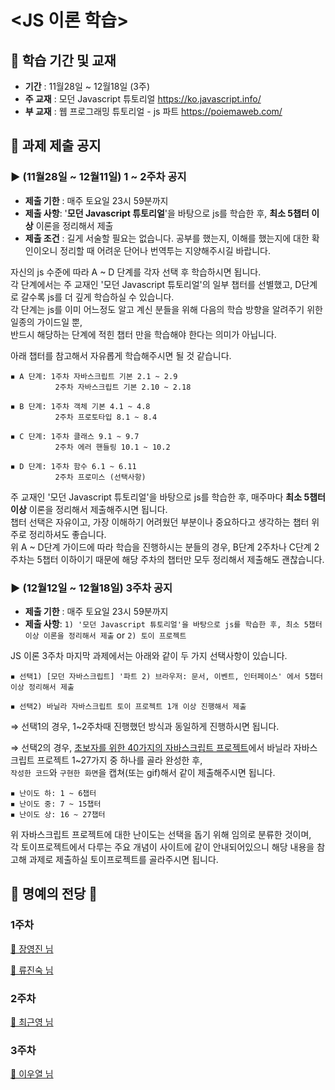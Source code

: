 # <JS 이론 학습>



## 📕 학습 기간 및 교재

- **기간** : 11월28일 ~ 12월18일 (3주)
- **주 교재** : 모던 Javascript 튜토리얼 https://ko.javascript.info/
- **부 교재** : 웹 프로그래밍 튜토리얼 - js 파트 https://poiemaweb.com/



## 📢 과제 제출 공지


### ▶ (11월28일 ~ 12월11일) 1 ~ 2주차 공지 

- **제출 기한** : 매주 토요일 23시 59분까지
- **제출 사항**: '**모던 Javascript 튜토리얼**'을 바탕으로 js를 학습한 후, **최소 5챕터 이상** 이론을 정리해서 제출
- **제출 조건** : 길게 서술할 필요는 없습니다. 공부를 했는지, 이해를 했는지에 대한 확인이오니 정리할 때 어려운 단어나 번역투는 지양해주시길 바랍니다.

자신의 js 수준에 따라 A ~ D 단계를 각자 선택 후 학습하시면 됩니다.</br>
각 단계에서는 주 교재인 '모던 Javascript 튜토리얼'의 일부 챕터를 선별했고, D단계로 갈수록 js를 더 깊게 학습하실 수 있습니다.</br>
각 단계는 js를 이미 어느정도 알고 계신 분들을 위해 다음의 학습 방향을 알려주기 위한 일종의 가이드일 뿐,</br>
반드시 해당하는 단계에 적힌 챕터 만을 학습해야 한다는 의미가 아닙니다.

아래 챕터를 참고해서 자유롭게 학습해주시면 될 것 같습니다.

```
◾ A 단계: 1주차 자바스크립트 기본 2.1 ~ 2.9
          2주차 자바스크립트 기본 2.10 ~ 2.18
          
◾ B 단계: 1주차 객체 기본 4.1 ~ 4.8
          2주차 프로토타입 8.1 ~ 8.4
          
◾ C 단계: 1주차 클래스 9.1 ~ 9.7
          2주차 에러 핸들링 10.1 ~ 10.2
          
◾ D 단계: 1주차 함수 6.1 ~ 6.11
          2주차 프로미스 (선택사항)
```

주 교재인 '모던 Javascript 튜토리얼'을 바탕으로 js를 학습한 후, 매주마다 **최소 5챕터 이상** 이론을 정리해서 제출해주시면 됩니다.</br>
챕터 선택은 자유이고, 가장 이해하기 어려웠던 부분이나 중요하다고 생각하는 챕터 위주로 정리하셔도 좋습니다.</br>
위 A ~ D단계 가이드에 따라 학습을 진행하시는 분들의 경우, B단계 2주차나 C단계 2주차는 5챕터 이하이기 때문에 해당 주차의 챕터만 모두 정리해서 제출해도 괜찮습니다.


### ▶ (12월12일 ~ 12월18일) 3주차 공지 

- **제출 기한** : 매주 토요일 23시 59분까지
- **제출 사항**: `1) '모던 Javascript 튜토리얼'을 바탕으로 js를 학습한 후, 최소 5챕터 이상 이론을 정리해서 제출` or `2) 토이 프로젝트`

JS 이론 3주차 마지막 과제에서는 아래와 같이 두 가지 선택사항이 있습니다.

```
◾ 선택1) [모던 자바스크립트] '파트 2) 브라우저: 문서, 이벤트, 인터페이스' 에서 5챕터 이상 정리해서 제출

◾ 선택2) 바닐라 자바스크립트 토이 프로젝트 1개 이상 진행해서 제출
```

⇒ 선택1의 경우, 1~2주차때 진행했던 방식과 동일하게 진행하시면 됩니다.

⇒ 선택2의 경우, [초보자를 위한 40가지의 자바스크립트 프로젝트](https://www.freecodecamp.org/korean/news/javascript-projects-for-beginners/#how-to-create-a-restaurant-menu-page)에서 바닐라 자바스크립트 프로젝트 1~27가지 중 하나를 골라 완성한 후,</br>
`작성한 코드`와 `구현한 화면`을 캡쳐(또는 gif)해서 같이 제출해주시면 됩니다.

```
◾ 난이도 하: 1 ~ 6챕터
◾ 난이도 중: 7 ~ 15챕터
◾ 난이도 상: 16 ~ 27챕터
```

위 자바스크립트 프로젝트에 대한 난이도는 선택을 돕기 위해 임의로 분류한 것이며,</br>
각 토이프로젝트에서 다루는 주요 개념이 사이트에 같이 안내되어있으니 해당 내용을 참고해 과제로 제출하실 토이프로젝트를 골라주시면 됩니다.



## 👑 명예의 전당 👑

### 1주차
[👑 장영진 님](./%EC%9E%A5%EC%98%81%EC%A7%84/%EC%9E%A5%EC%98%81%EC%A7%84_1%EC%A3%BC%EC%B0%A8.md)

[👑 류진숙 님](./%EB%A5%98%EC%A7%84%EC%88%99/%EB%A5%98%EC%A7%84%EC%88%99_1%EC%A3%BC%EC%B0%A8.md)

### 2주차
[👑 최근영 님](./%EC%B5%9C%EA%B7%BC%EC%98%81/%EC%B5%9C%EA%B7%BC%EC%98%81_2%EC%A3%BC%EC%B0%A8/%EC%B5%9C%EA%B7%BC%EC%98%81_2%EC%A3%BC%EC%B0%A8.md)

### 3주차
[👑 이우열 님](https://github.com/FE-campus/js-theory/tree/master/%EC%9D%B4%EC%9A%B0%EC%97%B4/%EC%9D%B4%EC%9A%B0%EC%97%B4_3%EC%A3%BC%EC%B0%A8)
